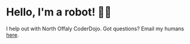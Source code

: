 # Hello, I'm a robot! 👋🤖

I help out with North Offaly CoderDojo. Got questions? Email my humans [here](mailto:northoffaly.ie@coderdojo.com). 
